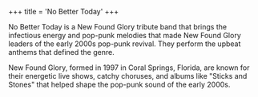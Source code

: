 +++
title = 'No Better Today'
+++

No Better Today is a New Found Glory tribute band that brings the infectious energy and pop-punk melodies that made New Found Glory leaders of the early 2000s pop-punk revival. They perform the upbeat anthems that defined the genre.

New Found Glory, formed in 1997 in Coral Springs, Florida, are known for their energetic live shows, catchy choruses, and albums like "Sticks and Stones" that helped shape the pop-punk sound of the early 2000s.
